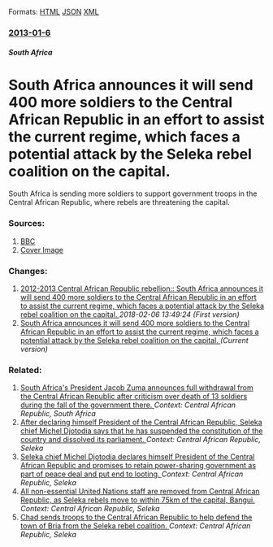 
Formats: [HTML](/news/2013/01/6/south-africa-announces-it-will-send-400-more-soldiers-to-the-central-african-republic-in-an-effort-to-assist-the-current-regime-which-faces.html)  [JSON](/news/2013/01/6/south-africa-announces-it-will-send-400-more-soldiers-to-the-central-african-republic-in-an-effort-to-assist-the-current-regime-which-faces.json)  [XML](/news/2013/01/6/south-africa-announces-it-will-send-400-more-soldiers-to-the-central-african-republic-in-an-effort-to-assist-the-current-regime-which-faces.xml)  

### [2013-01-6](/news/2013/01/6/index.md)

##### South Africa
# South Africa announces it will send 400 more soldiers to the Central African Republic in an effort to assist the current regime, which faces a potential attack by the Seleka rebel coalition on the capital. 

South Africa is sending more soldiers to support government troops in the Central African Republic, where rebels are threatening the capital.


### Sources:

1. [BBC](http://www.bbc.co.uk/news/world-africa-20928352)
1. [Cover Image](http://ichef.bbci.co.uk/news/1024/media/images/65021000/jpg/_65021043_65021042.jpg)

### Changes:

1. [2012-2013 Central African Republic rebellion:: South Africa announces it will send 400 more soldiers to the Central African Republic in an effort to assist the current regime, which faces a potential attack by the Seleka rebel coalition on the capital. ](/news/2013/01/6/2012-2013-central-african-republic-rebellion-south-africa-announces-it-will-send-400-more-soldiers-to-the-central-african-republic-in-an.md) _2018-02-06 13:49:24 (First version)_
1. [South Africa announces it will send 400 more soldiers to the Central African Republic in an effort to assist the current regime, which faces a potential attack by the Seleka rebel coalition on the capital. ](/news/2013/01/6/south-africa-announces-it-will-send-400-more-soldiers-to-the-central-african-republic-in-an-effort-to-assist-the-current-regime-which-faces.md) _(Current version)_

### Related:

1. [South Africa's President Jacob Zuma announces full withdrawal from the Central African Republic after criticism over death of 13 soldiers during the fall of the government there. ](/news/2013/04/4/south-africa-s-president-jacob-zuma-announces-full-withdrawal-from-the-central-african-republic-after-criticism-over-death-of-13-soldiers-du.md) _Context: Central African Republic, South Africa_
2. [After declaring himself President of the Central African Republic, Seleka chief Michel Djotodia says that he has suspended the constitution of the country and dissolved its parliament. ](/news/2013/03/26/after-declaring-himself-president-of-the-central-african-republic-seleka-chief-michel-djotodia-says-that-he-has-suspended-the-constitution.md) _Context: Central African Republic, Seleka_
3. [Seleka chief Michel Djotodia declares himself President of the Central African Republic and promises to retain power-sharing government as part of peace deal and put end to looting. ](/news/2013/03/25/seleka-chief-michel-djotodia-declares-himself-president-of-the-central-african-republic-and-promises-to-retain-power-sharing-government-as-p.md) _Context: Central African Republic, Seleka_
4. [All non-essential United Nations staff are removed from Central African Republic, as Seleka rebels move to within 75km of the capital, Bangui. ](/news/2013/03/23/all-non-essential-united-nations-staff-are-removed-from-central-african-republic-as-seleka-rebels-move-to-within-75km-of-the-capital-bangu.md) _Context: Central African Republic, Seleka_
5. [Chad sends troops to the Central African Republic to help defend the town of Bria from the Seleka rebel coalition. ](/news/2012/12/19/chad-sends-troops-to-the-central-african-republic-to-help-defend-the-town-of-bria-from-the-seleka-rebel-coalition.md) _Context: Central African Republic, Seleka_
